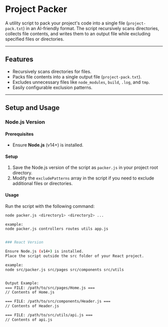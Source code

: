 # Project Packer

A utility script to pack your project's code into a single file (`project-pack.txt`) in an AI-friendly format. The script recursively scans directories, collects file contents, and writes them to an output file while excluding specified files or directories.

---

## Features
- Recursively scans directories for files.
- Packs file contents into a single output file (`project-pack.txt`).
- Excludes unnecessary files like `node_modules`, `build`, `.log`, and `tmp`.
- Easily configurable exclusion patterns.

---

## Setup and Usage

### Node.js Version

#### Prerequisites
- Ensure **Node.js** (v14+) is installed.

#### Setup
1. Save the Node.js version of the script as `packer.js` in your project root directory.
2. Modify the `excludePatterns` array in the script if you need to exclude additional files or directories.

#### Usage
Run the script with the following command:
```bash
node packer.js <directory1> <directory2> ...

example:
node packer.js controllers routes utils app.js


### React Version

Ensure Node.js (v14+) is installed.
Place the script outside the src folder of your React project.

example:
node src/packer.js src/pages src/components src/utils


Output Example:
=== FILE: /path/to/src/pages/Home.js ===
// Contents of Home.js

=== FILE: /path/to/src/components/Header.js ===
// Contents of Header.js

=== FILE: /path/to/src/utils/api.js ===
// Contents of api.js

